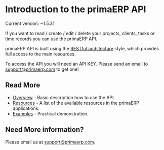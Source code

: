 Introduction to the primaERP API
==

Current version: ~1.5.31

If you want to read / create / edit / delete your projects, clients, tasks or time records you can use the primaERP API.

primaERP API is built using the [RESTful architecture](http://en.wikipedia.org/wiki/Restful) style, which provides full access to the main resources.

To access the API you will need an API KEY. Please send an email to [support@primaerp.com](mailto:support@primaerp.com) to get one!

## Read More

* [Overview](rest/README.md) - Basic description how to use the API.
* [Resources](resources/README.md) - A list of the available resources in the primaERP applications.
* [Examples](examples/README.md) - Practical demonstration.

## Need More information?

Please email us at [support@primaerp.com](mailto:support@primaerp.com).
